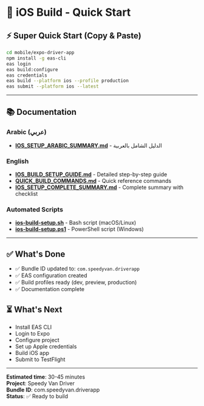 # 🚀 iOS Build - Quick Start

## ⚡ Super Quick Start (Copy & Paste)

```bash
cd mobile/expo-driver-app
npm install -g eas-cli
eas login
eas build:configure
eas credentials
eas build --platform ios --profile production
eas submit --platform ios --latest
```

---

## 📚 Documentation

### Arabic (عربي)
- **[IOS_SETUP_ARABIC_SUMMARY.md](./IOS_SETUP_ARABIC_SUMMARY.md)** - الدليل الشامل بالعربية

### English
- **[IOS_BUILD_SETUP_GUIDE.md](./IOS_BUILD_SETUP_GUIDE.md)** - Detailed step-by-step guide
- **[QUICK_BUILD_COMMANDS.md](./QUICK_BUILD_COMMANDS.md)** - Quick reference commands
- **[IOS_SETUP_COMPLETE_SUMMARY.md](./IOS_SETUP_COMPLETE_SUMMARY.md)** - Complete summary with checklist

### Automated Scripts
- **[ios-build-setup.sh](./ios-build-setup.sh)** - Bash script (macOS/Linux)
- **[ios-build-setup.ps1](./ios-build-setup.ps1)** - PowerShell script (Windows)

---

## ✅ What's Done
- ✅ Bundle ID updated to: `com.speedyvan.driverapp`
- ✅ EAS configuration created
- ✅ Build profiles ready (dev, preview, production)
- ✅ Documentation complete

## ⏳ What's Next
- Install EAS CLI
- Login to Expo
- Configure project
- Set up Apple credentials
- Build iOS app
- Submit to TestFlight

---

**Estimated time**: 30-45 minutes  
**Project**: Speedy Van Driver  
**Bundle ID**: com.speedyvan.driverapp  
**Status**: ✅ Ready to build







